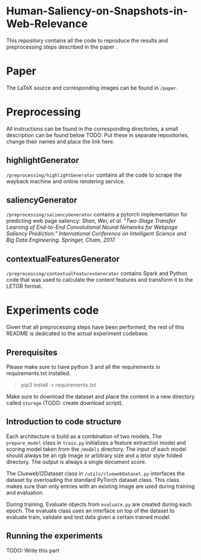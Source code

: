 # Human-Saliency-on-Snapshots-in-Web-Relevance
This repository contains all the code to reproduce the results and preprocessing steps described in the paper <PLACEHOLDER>. 

# Paper
The LaTeX source and corresponding images can be found in `/paper`. 

# Preprocessing
All instructions can be found in the corresponding directories, a small description can be found below
TODO: Put these in separate repositories, change their names and place the link here.

## highlightGenerator
`/preprocessing/highlightGenerator` contains all the code to scrape the wayback machine and online rendering service. 

## saliencyGenerator
`/preprocessing/saliencyGenerator` contains a pytorch implementation for predicting web page saliency: *Shan, Wei, et al. "Two-Stage Transfer Learning of End-to-End Convolutional Neural Networks for Webpage Saliency Prediction." International Conference on Intelligent Science and Big Data Engineering. Springer, Cham, 2017.*


## contextualFeaturesGenerator
`/preprocessing/contextualFeaturesGenerator` contains Spark and Python code that was used to calculate the content features and transform it to the LETOR format.


# Experiments code
Given that all preprocessing steps have been performed, the rest of this README is dedicated to the actual experiment codebase. 

## Prerequisites 
Please make sure to have python 3 and all the requirements in requirements.txt installed. 

> pip3 install -r requirements.txt

Make sure to download the <PLACEHOLDER> dataset <TODOHERE> and place the content in a new directory called `storage` (TODO: create download script).

## Introduction to code structure
Each architecture is build as a combination of two models. The `prepare_model` class in `train.py` initializes a feature extraction model and scoring model taken from the `/models` directory. The input of each model should always be an rgb image or arbitrary size and a letor style folded directory. The output is always a single document score. 

The Clueweb12Dataset class in `/utils/cluewebDataset.py` interfaces the <PLACEHOLDER> dataset by overloading the standard PyTorch dataset class. This class makes sure than only entries with an existing image are used during training and evaluation.  

During training, Evaluate objects from `evaluate.py` are created during each epoch. The evaluate class uses an interface on top of the dataset to evaluate train, validate and test data given a certain trained model. 


## Running the experiments
TODO: Write this part